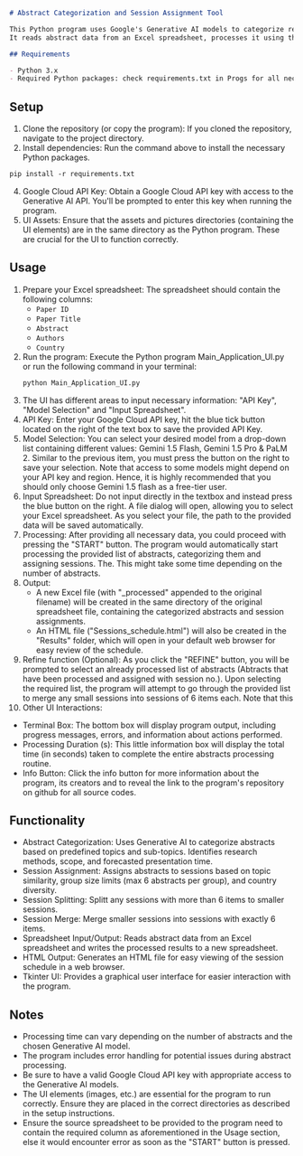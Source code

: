 ```markdown
# Abstract Categorization and Session Assignment Tool

This Python program uses Google's Generative AI models to categorize research paper abstracts and assign them to sessions based on topic similarity and other criteria.
It reads abstract data from an Excel spreadsheet, processes it using the Generative AI API, and outputs the results to a new spreadsheet and an HTML file for easy viewing in a browser.

## Requirements

- Python 3.x
- Required Python packages: check requirements.txt in Progs for all necessary packages to be installed in order to use this program.
  ```

## Setup

1. Clone the repository (or copy the program):  If you cloned the repository, navigate to the project directory.
2. Install dependencies: Run the command above to install the necessary Python packages.
  ```markdown
  pip install -r requirements.txt
  ```
4. Google Cloud API Key: Obtain a Google Cloud API key with access to the Generative AI API.  You'll be prompted to enter this key when running the program.
5. UI Assets: Ensure that the assets and pictures directories (containing the UI elements) are in the same directory as the Python program.  These are crucial for the UI to function correctly.
   
## Usage

1. Prepare your Excel spreadsheet: The spreadsheet should contain the following columns:
   - `Paper ID`
   - `Paper Title`
   - `Abstract`
   - `Authors`
   - `Country`
2. Run the program: Execute the Python program Main_Application_UI.py or run the following command in your terminal:
   ```bash
   python Main_Application_UI.py 
   ```
3. The UI has different areas to input necessary information: "API Key", "Model Selection" and "Input Spreadsheet". 
4. API Key: Enter your Google Cloud API key, hit the blue tick button located on the right of the text box to save the provided API Key.
5. Model Selection: You can select your desired model from a drop-down list containing different values: Gemini 1.5 Flash, Gemini 1.5 Pro & PaLM 2. Similar to the previous item, you must press the button on the right to save your selection. Note that access to some models might depend on your API key and region. Hence, it is highly recommended that you should only choose Gemini 1.5 flash as a free-tier user.
7. Input Spreadsheet: Do not input directly in the textbox and instead press the blue button on the right. A file dialog will open, allowing you to select your Excel spreadsheet. As you select your file, the path to the provided data will be saved automatically.
8. Processing: After providing all necessary data, you could proceed with pressing the "START" button. The program would automatically start processing the provided list of abstracts, categorizing them and assigning sessions. The. This might take some time depending on the number of abstracts.
9. Output:
   - A new Excel file (with "_processed" appended to the original filename) will be created in the same directory of the original spreadsheet file, containing the categorized abstracts and session assignments.
   - An HTML file ("Sessions_schedule.html") will also be created in the "Results" folder, which will open in your default web browser for easy review of the schedule.
10. Refine function (Optional): As you click the "REFINE" button, you will be prompted to select an already processed list of abstracts (Abtracts that have been processed and assigned with session no.). Upon selecting the required list, the program will attempt to go through the provided list to merge any small sessions into sessions of 6 items each. Note that this 
11. Other UI Interactions:
   - Terminal Box: The bottom box will display program output, including progress messages, errors, and information about actions performed.
   - Processing Duration (s): This little information box will display the total time (in seconds) taken to complete the entire abstracts processing routine.
   - Info Button: Click the info button for more information about the program, its creators and to reveal the link to the program's repository on github for all source codes.

## Functionality

- Abstract Categorization: Uses Generative AI to categorize abstracts based on predefined topics and sub-topics.  Identifies research methods, scope, and forecasted presentation time.
- Session Assignment: Assigns abstracts to sessions based on topic similarity, group size limits (max 6 abstracts per group), and country diversity.
- Session Splitting: Splitt any sessions with more than 6 items to smaller sessions.
- Session Merge: Merge smaller sessions into sessions with exactly 6 items.
- Spreadsheet Input/Output: Reads abstract data from an Excel spreadsheet and writes the processed results to a new spreadsheet.
- HTML Output: Generates an HTML file for easy viewing of the session schedule in a web browser.
- Tkinter UI: Provides a graphical user interface for easier interaction with the program.

## Notes

- Processing time can vary depending on the number of abstracts and the chosen Generative AI model.
- The program includes error handling for potential issues during abstract processing.
- Be sure to have a valid Google Cloud API key with appropriate access to the Generative AI models.
- The UI elements (images, etc.) are essential for the program to run correctly. Ensure they are placed in the correct directories as described in the setup instructions.
- Ensure the source spreadsheet to be provided to the program need to contain the required column as aforementioned in the Usage section, else it would encounter error as soon as the "START" button is pressed.
```
